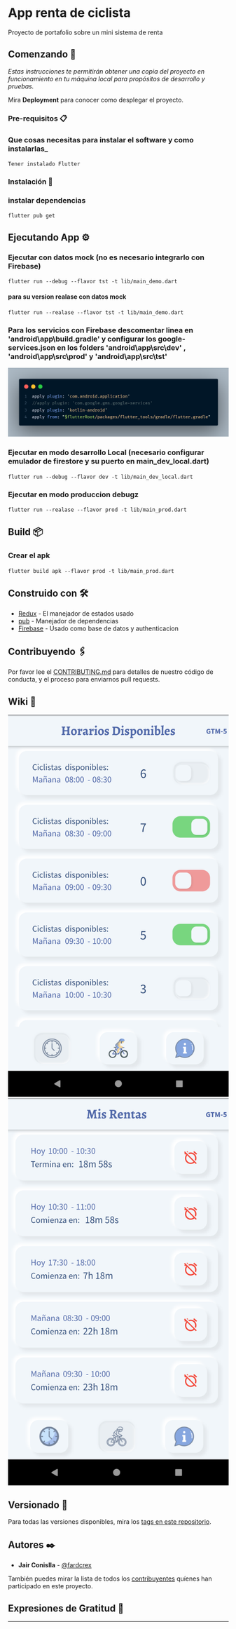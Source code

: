 # App renta de ciclista

Proyecto de portafolio sobre un mini sistema de renta

## Comenzando 🚀

_Estas instrucciones te permitirán obtener una copia del proyecto en funcionamiento en tu máquina local para propósitos de desarrollo y pruebas._

Mira **Deployment** para conocer como desplegar el proyecto.

### Pre-requisitos 📋

### Que cosas necesitas para instalar el software y como instalarlas\_

```
Tener instalado Flutter
```

### Instalación 🔧

### instalar dependencias

```
flutter pub get
```

## Ejecutando App ⚙️

### Ejecutar con datos mock (no es necesario integrarlo con Firebase)

```
flutter run --debug --flavor tst -t lib/main_demo.dart
```

#### para su version realase con datos mock

```
flutter run --realase --flavor tst -t lib/main_demo.dart
```

### Para los servicios con Firebase descomentar linea en 'android\app\build.gradle' y configurar los google-services.json en los folders 'android\app\src\dev' , 'android\app\src\prod' y 'android\app\src\tst'

![alt text](assets/code.png "code")

### Ejecutar en modo desarrollo Local (necesario configurar emulador de firestore y su puerto en main_dev_local.dart)

```
flutter run --debug --flavor dev -t lib/main_dev_local.dart
```

### Ejecutar en modo produccion debugz

```
flutter run --realase --flavor prod -t lib/main_prod.dart
```

## Build 📦

### Crear el apk

```
flutter build apk --flavor prod -t lib/main_prod.dart
```

## Construido con 🛠️

- [Redux](http://www.dropwizard.io/1.0.2/docs/) - El manejador de estados usado
- [pub](https://maven.apache.org/) - Manejador de dependencias
- [Firebase](https://firebase.google.com/) - Usado como base de datos y authenticacion

## Contribuyendo 🖇️

Por favor lee el [CONTRIBUTING.md](https://gist.github.com/villanuevand/xxxxxx) para detalles de nuestro código de conducta, y el proceso para enviarnos pull requests.

## Wiki 📖

![alt text](assets/horarios_page.png "code")
![alt text](assets/rentas_page.png "code")

## Versionado 📌

Para todas las versiones disponibles, mira los [tags en este repositorio](https://github.com/tu/proyecto/tags).

## Autores ✒️

- **Jair Conislla** - [@fardcrex](https://twitter.com/fardcrex)

También puedes mirar la lista de todos los [contribuyentes](https://github.com/your/project/contributors) quíenes han participado en este proyecto.

## Expresiones de Gratitud 🎁

---
